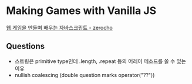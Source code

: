 # Making Games with Vanilla JS

[웹 게임을 만들며 배우는 자바스크립트 - zerocho](https://inf.run/6c4d)

## Questions

- 스트링은 primitive type인데 .length, .repeat 등의 어레이 메소드를 쓸 수 있는 이유
- nullish coalescing (double question marks operator("??"))
